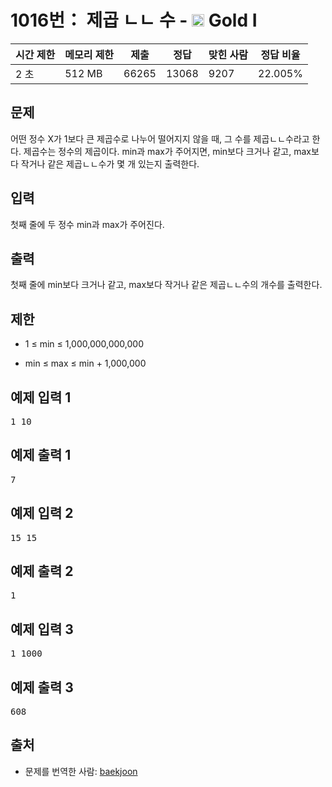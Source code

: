 # 1016번： 제곱 ㄴㄴ 수 - <img src="https://static.solved.ac/tier_small/15.svg" style="height:20px" /> Gold I



| 시간 제한 | 메모리 제한 | 제출 | 정답 | 맞힌 사람 | 정답 비율 |
| --- | --- | --- | --- | --- | --- |
| 2 초 | 512 MB | 66265 | 13068 | 9207 | 22.005% |
## 문제

어떤 정수 X가 1보다 큰 제곱수로 나누어 떨어지지 않을 때, 그 수를 제곱ㄴㄴ수라고 한다. 제곱수는 정수의 제곱이다. min과 max가 주어지면, min보다 크거나 같고, max보다 작거나 같은 제곱ㄴㄴ수가 몇 개 있는지 출력한다.

## 입력

첫째 줄에 두 정수 min과 max가 주어진다.

## 출력

첫째 줄에 min보다 크거나 같고, max보다 작거나 같은 제곱ㄴㄴ수의 개수를 출력한다.

## 제한

- 1 ≤ min ≤ 1,000,000,000,000

- min ≤ max ≤ min + 1,000,000

## 예제 입력 1

<pre>1 10
</pre>
## 예제 출력 1

<pre>7
</pre>
## 예제 입력 2

<pre>15 15
</pre>
## 예제 출력 2

<pre>1
</pre>
## 예제 입력 3

<pre>1 1000
</pre>
## 예제 출력 3

<pre>608
</pre>
## 출처

- 문제를 번역한 사람: [baekjoon](/user/baekjoon)
